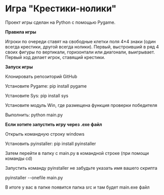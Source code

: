 # Игра "Крестики-нолики" 

Проект игры сделан на Python с помощью Pygame.

**Правила игры**

Игроки по очереди ставят на свободные клетки поля 4×4 знаки (один всегда крестики, другой всегда нолики). 
Первый, выстроивший в ряд 4 своих фигуры по вертикали, горизонтали или диагонали, выигрывает. 
Первый ход делает игрок, ставящий крестики.

**Запуск игры**

Клонировать репозиторий GitHub

Установите Pygame: pip install pygame

Установите Sys: pip install sys

Установите модуль Win, где размещена функция проверки победителя

Выполнить: python main.py


**Если хотите запустить игру через .exe файл**

Открыть командную строку windows 

Установить pyinstaller: pip install pyinstaller 

Затем перейти в папку с main.py в командной строке (при помощи команды cd) 

Запустить команду pyinstaller не забудьте указать имя вашего скрипта 

pyinstaller --onefile main.py 

В итоге у вас в папке появится папка src и там будет main.exe файл
